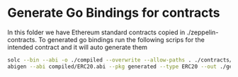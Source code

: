 # Generate Go Bindings for contracts
In this folder we have Ethereum standard contracts copied in
./zeppelin-contracts. To generated go bindings run the following scrips for the
intended contract and it will auto generate them

```sh
solc --bin --abi -o ./compiled --overwrite --allow-paths . ./contracts/token/ERC20/ERC20.sol
abigen --abi compiled/ERC20.abi --pkg generated --type ERC20 --out ./generated/ERC20.go --bin compiled/ERC20.bin
```
